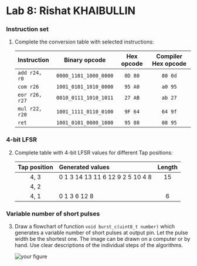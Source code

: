 # Lab 8: Rishat KHAIBULLIN

### Instruction set

1. Complete the conversion table with selected instructions:

   | **Instruction** | **Binary opcode** | **Hex opcode** | **Compiler Hex opcode** |
   | :-- | :-: | :-: | :-: |
   | `add r24, r0` | `0000_1101_1000_0000` | `0D 80` | `80 0d` |
   | `com r26` | `1001_0101_1010_0000` | `95 A0` | `a0 95` |
   | `eor r26, r27` | `0010_0111_1010_1011` | `27 AB` | `ab 27` |
   | `mul r22, r20` | `1001_1111_0110_0100` | `9F 64` | `64 9f` |
   | `ret` | `1001_0101_0000_1000` | `95 08` | `08 95` |

### 4-bit LFSR

2. Complete table with 4-bit LFSR values for different Tap positions:

   | **Tap position** | **Generated values** | **Length** |
   | :-: | :-- | :-: |
   | 4, 3 | 0 1 3 14 13 11 6 12 9 2 5 10 4 8 | 15 |
   | 4, 2 |  |  |
   | 4, 1 | 0 1 3 6 12 8 | 6 |

### Variable number of short pulses

3. Draw a flowchart of function `void burst_c(uint8_t number)` which generates a variable number of short pulses at output pin. Let the pulse width be the shortest one. The image can be drawn on a computer or by hand. Use clear descriptions of the individual steps of the algorithms.

   ![your figure]()
